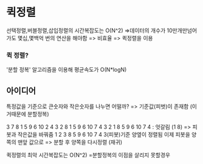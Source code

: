 # 퀵정렬

선택정렬,버블정렬,삽입정렬의 시간복잡도는 O(N^2)
=>데이터의 개수가 10만개만넘어가도 몇십,몇백억 번의 연산을 해야함 => 비효율
=> 퀵정렬을 이용

### 퀵 정렬?
'분할 정복' 알고리즘을 이용해 평균속도가 O(N*logN)

## 아이디어
특정값을 기준으로 큰숫자와 작은숫자를 나누면 어떨까?
=> 기준값(피벗)이 존재함 (이거때문에 분할정복)

3 7 8 1 5 9 6 10 2 4
3 2 8 1 5 9 6 10 7 4
3 2 1 8 5 9 6 10 7 4  : 엇갈림 (1 8) => 피봇과 작은값을 바꿔줌
1 2 3 8 5 9 6 10 7 4
3(피봇)기준 양옆이 정렬됨
이제 피봇을 양쪽의 맨앞 값으로
=> 분할 후 양쪽을 다시정렬 (재귀)

퀵정렬의 최악 시간복잡도는 O(N^2)
=분할정복의 이점을 살리지 못할경우
